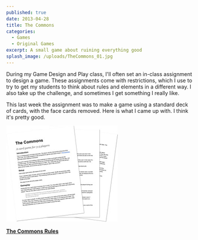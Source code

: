 ```yaml
---
published: true
date: 2013-04-28
title: The Commons
categories:
  - Games
  - Original Games
excerpt: A small game about ruining everything good
splash_image: /uploads/TheCommons_01.jpg
---
```

During my Game Design and Play class, I'll often set an in-class assignment to design a game. These assignments come with restrictions, which I use to try to get my students to think about rules and elements in a different way. I also take up the challenge, and sometimes I get something I really like.

This last week the assignment was to make a game using a standard deck of cards, with the face cards removed. Here is what I came up with. I think it's pretty good.

[<img src="https://www.lucashaley.com/media/posts/102/TheCommons-300x259.jpg" alt="The Commons" class="i-amphtml-fill-content i-amphtml-replaced-content i-amphtml-ghost" style="box-sizing: content-box; margin: auto; padding: 0px !important; display: block; height: 0px; max-height: 100%; max-width: 100%; min-height: 100%; min-width: 100%; width: 0px; border: none !important; visibility: hidden !important; position: absolute; inset: 0px;">](https://docs.google.com/document/d/1AiESuRPUVPp3AyVnb3KcrPKatLxM9MoFeCoxjtR-iFU/edit?usp=sharing)![](/uploads/TheCommons_01.jpg)

<a target="_blank" rel="noopener noreferrer" class="btn btn--green" href="https://docs.google.com/document/d/1AiESuRPUVPp3AyVnb3KcrPKatLxM9MoFeCoxjtR-iFU/edit?usp=sharing"><strong>The Commons Rules</strong></a>
